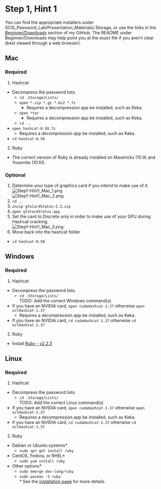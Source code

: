 # Step 1, Hint 1  
You can find the appropriate installers under SCIS_Password_Lab/Presentation_Materials/.Storage, or use the links in the [Beginner/Downloads](https://github.com/JonZeolla/Presentation_Materials/tree/Password-Cracking_2015-09-24/Beginner/Downloads) section of my GitHub.  The README under Beginner/Downloads may help point you at the exact file if you aren't clear (best viewed through a web browser).  

## Mac  
### Required  
1. Hashcat  
  * Decompress the password lists.  
    * `cd .Storage/Lists/`  
    * `open *.zip *.gz *.bz2 *.7z`  
      * Requires a decompression app be installed, such as Keka.  
    * `open *tar`  
      * Requires a decompression app be installed, such as Keka.  
    * `cd ..`  
  * `open hashcat-0.50.7z`  
    * Requires a decompression app be installed, such as Keka.
  * `cd hashcat-0.50`  
2. Ruby  
  * The correct version of Ruby is already installed on Mavericks (10.9) and Yosemite (10.10).  

### Optional  
1. Determine your type of graphics card if you intend to make use of it.  
![Step1-Hint1_Mac_1.png](https://raw.githubusercontent.com/JonZeolla/Presentation_Materials/Password-Cracking_2015-09-24/Beginner/.Screenshots/Step1-Hint1_Mac_1.png)  
![Step1-Hint1_Mac_2.png](https://raw.githubusercontent.com/JonZeolla/Presentation_Materials/Password-Cracking_2015-09-24/Beginner/.Screenshots/Step1-Hint1_Mac_2.png)  
2. `cd ..`  
3. `unzip gfxCardStatus-2.3.zip`  
4. `open gfxCardStatus.app`  
5. Set the card to Discrete only in order to make use of your GPU during Hashcat cracking.  
![Step1-Hint1_Mac_3.png](https://raw.githubusercontent.com/JonZeolla/Presentation_Materials/Password-Cracking_2015-09-24/Beginner/.Screenshots/Step1-Hint1_Mac_3.png)  
6. Move back into the hashcat folder  
  * `cd hashcat-0.50`  


## Windows  
### Required  
1. Hashcat  
  * Decompress the password lists.  
    * `cd .Storage/Lists/`  
TODO:  Add the correct Windows command(s)  
  * If you have an NVIDIA card, `open cudaHashcat-1.37` otherwise `open oclHashcat-1.37`  
    * Requires a decompression app be installed, such as Keka.  
  * If you have an NVIDIA card, `cd cudaHashcat-1.37` otherwise `cd oclHashcat-1.37`  
2. Ruby  
  * Install [Ruby - v2.2.3](https://github.com/JonZeolla/Presentation_Materials/tree/Password-Cracking_2015-09-24/.Storage/rubyinstaller-2.2.3-x64.exe)  

## Linux  
### Required  
1. Hashcat  
  * Decompress the password lists.  
    * `cd .Storage/Lists/`  
TODO:  Add the correct Linux command(s)  
  * If you have an NVIDIA card, `open cudaHashcat-1.37` otherwise `open oclHashcat-1.37`  
    * Requires a decompression app be installed, such as Keka.  
  * If you have an NVIDIA card, `cd cudaHashcat-1.37` otherwise `cd oclHashcat-1.37`  
2. Ruby  
  * Debian or Ubuntu systems\*  
    * `sudo apt-get install ruby`  
  * CentOS, Fedora, or RHEL\*  
    * `sudo yum install ruby`  
  * Other options\*  
    * `sudo emerge dev-lang/ruby`  
    * `sudo pacman -S ruby`  
\* See the [installation page](https://www.ruby-lang.org/en/documentation/installation/) for more details.  

